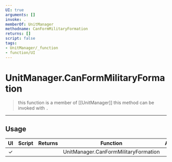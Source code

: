 ```yaml
---
UI: true
arguments: []
invoke: .
memberOf: UnitManager
methodname: CanFormMilitaryFormation
returns: []
script: false
tags:
- UnitManager/_function
- function/UI
---
```

# UnitManager.CanFormMilitaryFormation
> this function is a member of [[UnitManager]]
> this method can be invoked with `.`
-----
## Usage
|  UI | Script | Returns | Function | Arguments |
|:---:|:------:|-------:|:--------:|:---------|
|✓| ||UnitManager.CanFormMilitaryFormation||
